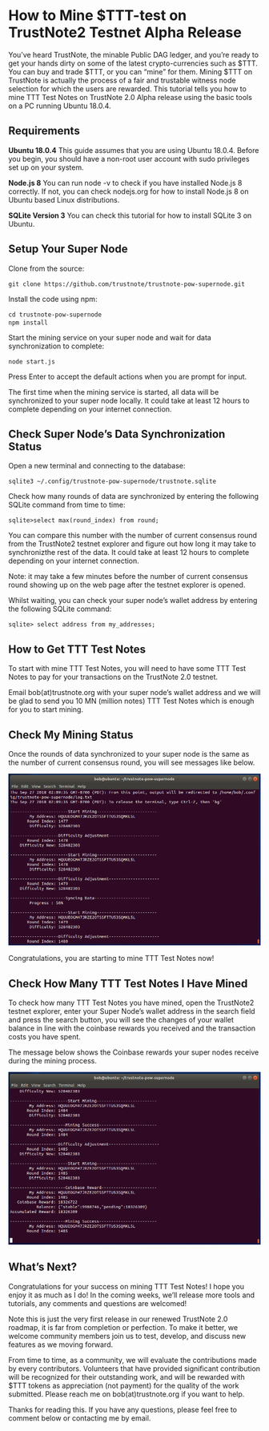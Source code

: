 # How to Mine $TTT-test on TrustNote2 Testnet Alpha Release

You’ve heard TrustNote, the minable Public DAG ledger, and you’re ready to get your hands dirty on some of the latest crypto-currencies such as $TTT. You can buy and trade $TTT, or you can “mine” for them. Mining $TTT on TrustNote is actually the process of a fair and trustable witness node selection for which the users are rewarded. This tutorial tells you how to mine TTT Test Notes on TrustNote 2.0 Alpha release using the basic tools on a PC running Ubuntu 18.0.4.

## Requirements
**Ubuntu 18.0.4**
This guide assumes that you are using Ubuntu 18.0.4. Before you begin, you should have a non-root user account with sudo privileges set up on your system.

**Node.js 8**
You can run node -v to check if you have installed Node.js 8 correctly. If not, you can check nodejs.org for how to install Node.js 8 on Ubuntu based Linux distributions.

**SQLite Version 3**
You can check this tutorial for how to install SQLite 3 on Ubuntu.

## Setup Your Super Node
Clone from the source:
```
git clone https://github.com/trustnote/trustnote-pow-supernode.git
```

Install the code using npm:
```
cd trustnote-pow-supernode
npm install
```

Start the mining service on your super node and wait for data synchronization to complete:
```
node start.js
```
Press Enter to accept the default actions when you are prompt for input.

The first time when the mining service is started, all data will be synchronized to your super node locally. It could take at least 12 hours to complete depending on your internet connection.

## Check Super Node’s Data Synchronization Status
Open a new terminal and connecting to the database:

```
sqlite3 ~/.config/trustnote-pow-supernode/trustnote.sqlite
```

Check how many rounds of data are synchronized by entering the following SQLite command from time to time:

```
sqlite>select max(round_index) from round;
```

You can compare this number with the number of current consensus round from the TrustNote2 testnet explorer and figure out how long it may take to synchronizthe rest of the data. It could take at least 12 hours to complete depending on your internet connection.

Note: it may take a few minutes before the number of current consensus round showing up on the web page after the testnet explorer is opened.

Whilst waiting, you can check your super node’s wallet address by entering the following SQLite command:

```
sqlite> select address from my_addresses;
```

## How to Get TTT Test Notes
To start with mine TTT Test Notes, you will need to have some TTT Test Notes to pay for your transactions on the TrustNote 2.0 testnet.

Email bob(at)trustnote.org with your super node’s wallet address and we will be glad to send you 10 MN (million notes) TTT Test Notes which is enough for you to start mining.

## Check My Mining Status
Once the rounds of data synchronized to your super node is the same as the number of current consensus round, you will see messages like below.

<p align="center">
  <img src="mining1.PNG">
</p>

Congratulations, you are starting to mine TTT Test Notes now!

## Check How Many TTT Test Notes I Have Mined
To check how many TTT Test Notes you have mined, open the TrustNote2 testnet explorer, enter your Super Node’s wallet address in the search field and press the search button, you will see the changes of your wallet balance in line with the coinbase rewards you received and the transaction costs you have spent.

The message below shows the Coinbase rewards your super nodes receive during the mining process.

<p align="center">
  <img src="mining2.PNG">
</p>

## What’s Next?
Congratulations for your success on mining TTT Test Notes! I hope you enjoy it as much as I do! In the coming weeks, we’ll release more tools and tutorials, any comments and questions are welcomed!

Note this is just the very first release in our renewed TrustNote 2.0 roadmap, it is far from completion or perfection. To make it better, we welcome community members join us to test, develop, and discuss new features as we moving forward.

From time to time, as a community, we will evaluate the contributions made by every contributors. Volunteers that have provided significant contribution will be recognized for their outstanding work, and will be rewarded with $TTT tokens as appreciation (not payment) for the quality of the work submitted. Please reach me on bob(at)trustnote.org if you want to help.

Thanks for reading this. If you have any questions, please feel free to comment below or contacting me by email.
